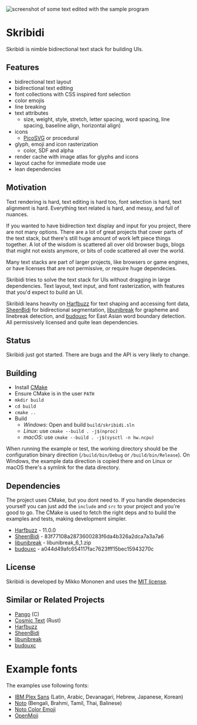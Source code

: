 ![screenshot of some text edited with the sample program](/screenshots/skribidi.gif?raw=true)

# Skribidi
Skribidi is nimble bidirectional text stack for building UIs.

## Features
- bidirectional text layout
- bidirectional text editing
- font collections with CSS inspired font selection
- color emojis
- line breaking
- text attributes
    - size, weight, style, stretch, letter spacing, word spacing, line spacing, baseline align, horizontal align)
- icons
    - [PicoSVG](https://github.com/googlefonts/picosvg) or procedural
- glyph, emoji and icon rasterization
    - color, SDF and alpha
- render cache with image atlas for glyphs and icons
- layout cache for immediate mode use
- lean dependencies

## Motivation
Text rendering is hard, text editing is hard too, font selection is hard, text alignment is hard.
Everything text related is hard, and messy, and full of nuances.

If you wanted to have bidirection text display and input for you project, there are not many options.
There are a lot of great projects that cover parts of the text stack, but there's still huge amount
of work left piece things together. A lot of the wisdom is scattered all over old browser bugs,
blogs that might not exists anymore, or bits of code scattered all over the world.

Many text stacks are part of larger projects, like browsers or game engines,
or have licenses that are not permissive, or require huge dependecies.

Skribidi tries to solve the text stack for UIs without dragging in large dependencies.
Text layout, text input, and font rasterization, with features that you'd expect to build an UI.

Skribidi leans heavity on [Harfbuzz](https://github.com/harfbuzz/harfbuzz) for text shaping and accessing font data,
[SheenBidi](https://github.com/Tehreer/SheenBidi) for bidirectional segmentation,
[libunibreak](https://github.com/adah1972/libunibreak) for grapheme and linebreak detection,
and [budouxc](https://github.com/memononen/budouxc) for East Asian word boundary detection.
All permissively licensed and quite lean dependencies.

## Status
Skribidi just got started. There are bugs and the API is very likely to change.

## Building
- Install [CMake](https://cmake.org/)
- Ensure CMake is in the user `PATH`
- `mkdir build`
- `cd build`
- `cmake ..`
- Build
	- *Windows*: Open and build `build/skribidi.sln`
	- *Linux*: use `cmake --build . -j$(nproc)`
	- *macOS*: use `cmake --build . -j$(sysctl -n hw.ncpu)`

When running the example or test, the working directory should be the configuration binary direction (`/build/bin/Debug` or `/build/bin/Release`). On Windows, the example data direction is copied there and on Linux or macOS there's a symlink for the data directory.

## Dependencies
The project uses CMake, but you dont need to. If you handle dependecies yourself you can just add the
`include` and `src` to your project and you're good to go. The CMake is used to fetch the right deps
and to build the examples and tests, making development simpler.

- [Harfbuzz](https://github.com/harfbuzz/harfbuzz) - 11.0.0
- [SheenBidi](https://github.com/Tehreer/SheenBidi) - 83f77108a2873600283f6da4b326a2dca7a3a7a6
- [libunibreak](https://github.com/adah1972/libunibreak) - libunibreak_6_1.zip
- [budouxc](https://github.com/memononen/budouxc) - a044d49afc654117fac7623fff15bec15943270c

## License
Skribidi is developed by Mikko Mononen and uses the [MIT license](https://en.wikipedia.org/wiki/MIT_License).

## Similar or Related Projects
- [Pango](https://www.gtk.org/docs/architecture/pango) (C)
- [Cosmic Text](https://github.com/pop-os/cosmic-text) (Rust)
- [Harfbuzz](https://github.com/harfbuzz/harfbuzz)
- [SheenBidi](https://github.com/Tehreer/SheenBidi)
- [libunibreak](https://github.com/adah1972/libunibreak)
- [budouxc](https://github.com/memononen/budouxc)

# Example fonts
The examples use following fonts:
- [IBM Plex Sans](https://fonts.google.com/specimen/IBM+Plex+Sans) (Latin, Arabic, Devanagari, Hebrew, Japanese, Korean)
- [Noto](https://fonts.google.com/noto) (Bengali, Brahmi, Tamil, Thai, Balinese)
- [Noto Color Emoji](https://fonts.google.com/noto/specimen/Noto+Color+Emoji)
- [OpenMoji](https://openmoji.org/)
